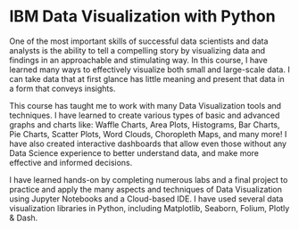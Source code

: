 # IBM Data Visualization with Python

One of the most important skills of successful data scientists and data analysts is the ability to tell a compelling story by visualizing data and findings in an approachable and stimulating way. In this course, I have learned many ways to effectively visualize both small and large-scale data. I can take data that at first glance has little meaning and present that data in a form that conveys insights. 

This course has taught me to work with many Data Visualization tools and techniques. I have learned to create various types of basic and advanced graphs and charts like: Waffle Charts, Area Plots, Histograms, Bar Charts, Pie Charts, Scatter Plots, Word Clouds, Choropleth Maps, and many more! I have also created interactive dashboards that allow even those without any Data Science experience to better understand data, and make more effective and informed decisions.

I have learned hands-on by completing numerous labs and a final project to practice and apply the many aspects and techniques of Data Visualization using Jupyter Notebooks and a Cloud-based IDE. I have used several data visualization libraries in Python, including Matplotlib, Seaborn, Folium, Plotly & Dash.
